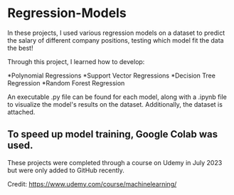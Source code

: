 # Regression-Models

In these projects, I used various regression models on a dataset to predict the salary of different company positions, testing which model fit the data the best! 

Through this project, I learned how to develop: 

*Polynomial Regressions
*Support Vector Regressions
*Decision Tree Regression
*Random Forest Regression

An executable .py file can be found for each model, along with a .ipynb file to visualize the model's results on the dataset. Additionally, the dataset is attached.

To speed up model training, Google Colab was used.
--------------------------------------------------------------------------------------------------------------------
These projects were completed through a course on Udemy in July 2023 but were only added to GitHub recently.

Credit: https://www.udemy.com/course/machinelearning/
